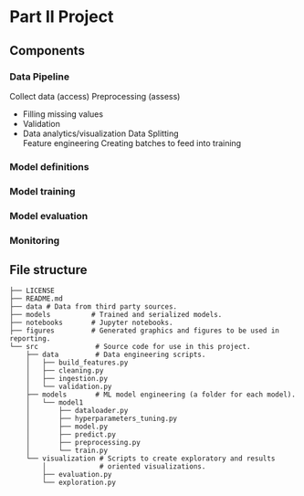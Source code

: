 # Part II Project


## Components

### Data Pipeline
Collect data (access)
Preprocessing (assess)
- Filling missing values
- Validation
- Data analytics/visualization
Data Splitting  
Feature engineering
Creating batches to feed into training


### Model definitions


### Model training

### Model evaluation

### Monitoring
## File structure
```
├── LICENSE
├── README.md
├── data # Data from third party sources.
├── models          # Trained and serialized models.
├── notebooks       # Jupyter notebooks.
├── figures         # Generated graphics and figures to be used in reporting.
└── src              # Source code for use in this project.
    ├── data         # Data engineering scripts.
    │   ├── build_features.py
    │   ├── cleaning.py
    │   ├── ingestion.py
    │   └── validation.py
    ├── models       # ML model engineering (a folder for each model).
    │   └── model1
    │       ├── dataloader.py
    │       ├── hyperparameters_tuning.py
    │       ├── model.py
    │       ├── predict.py
    │       ├── preprocessing.py
    │       └── train.py
    └── visualization # Scripts to create exploratory and results
        │             # oriented visualizations.
        ├── evaluation.py
        └── exploration.py
```